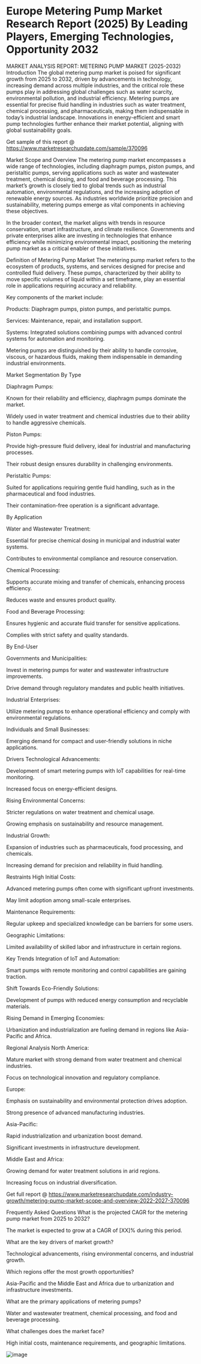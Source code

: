 # Europe Metering Pump Market Research Report (2025) By Leading Players, Emerging Technologies, Opportunity 2032
MARKET ANALYSIS REPORT: METERING PUMP MARKET (2025-2032)
Introduction
The global metering pump market is poised for significant growth from 2025 to 2032, driven by advancements in technology, increasing demand across multiple industries, and the critical role these pumps play in addressing global challenges such as water scarcity, environmental pollution, and industrial efficiency. Metering pumps are essential for precise fluid handling in industries such as water treatment, chemical processing, and pharmaceuticals, making them indispensable in today’s industrial landscape. Innovations in energy-efficient and smart pump technologies further enhance their market potential, aligning with global sustainability goals.

Get sample of this report @ https://www.marketresearchupdate.com/sample/370096 

Market Scope and Overview
The metering pump market encompasses a wide range of technologies, including diaphragm pumps, piston pumps, and peristaltic pumps, serving applications such as water and wastewater treatment, chemical dosing, and food and beverage processing. This market’s growth is closely tied to global trends such as industrial automation, environmental regulations, and the increasing adoption of renewable energy sources. As industries worldwide prioritize precision and sustainability, metering pumps emerge as vital components in achieving these objectives.

In the broader context, the market aligns with trends in resource conservation, smart infrastructure, and climate resilience. Governments and private enterprises alike are investing in technologies that enhance efficiency while minimizing environmental impact, positioning the metering pump market as a critical enabler of these initiatives.

Definition of Metering Pump Market
The metering pump market refers to the ecosystem of products, systems, and services designed for precise and controlled fluid delivery. These pumps, characterized by their ability to move specific volumes of liquid within a set timeframe, play an essential role in applications requiring accuracy and reliability.

Key components of the market include:

Products: Diaphragm pumps, piston pumps, and peristaltic pumps.

Services: Maintenance, repair, and installation support.

Systems: Integrated solutions combining pumps with advanced control systems for automation and monitoring.

Metering pumps are distinguished by their ability to handle corrosive, viscous, or hazardous fluids, making them indispensable in demanding industrial environments.

Market Segmentation
By Type

Diaphragm Pumps:

Known for their reliability and efficiency, diaphragm pumps dominate the market.

Widely used in water treatment and chemical industries due to their ability to handle aggressive chemicals.

Piston Pumps:

Provide high-pressure fluid delivery, ideal for industrial and manufacturing processes.

Their robust design ensures durability in challenging environments.

Peristaltic Pumps:

Suited for applications requiring gentle fluid handling, such as in the pharmaceutical and food industries.

Their contamination-free operation is a significant advantage.

By Application

Water and Wastewater Treatment:

Essential for precise chemical dosing in municipal and industrial water systems.

Contributes to environmental compliance and resource conservation.

Chemical Processing:

Supports accurate mixing and transfer of chemicals, enhancing process efficiency.

Reduces waste and ensures product quality.

Food and Beverage Processing:

Ensures hygienic and accurate fluid transfer for sensitive applications.

Complies with strict safety and quality standards.

By End-User

Governments and Municipalities:

Invest in metering pumps for water and wastewater infrastructure improvements.

Drive demand through regulatory mandates and public health initiatives.

Industrial Enterprises:

Utilize metering pumps to enhance operational efficiency and comply with environmental regulations.

Individuals and Small Businesses:

Emerging demand for compact and user-friendly solutions in niche applications.

Drivers
Technological Advancements:

Development of smart metering pumps with IoT capabilities for real-time monitoring.

Increased focus on energy-efficient designs.

Rising Environmental Concerns:

Stricter regulations on water treatment and chemical usage.

Growing emphasis on sustainability and resource management.

Industrial Growth:

Expansion of industries such as pharmaceuticals, food processing, and chemicals.

Increasing demand for precision and reliability in fluid handling.

Restraints
High Initial Costs:

Advanced metering pumps often come with significant upfront investments.

May limit adoption among small-scale enterprises.

Maintenance Requirements:

Regular upkeep and specialized knowledge can be barriers for some users.

Geographic Limitations:

Limited availability of skilled labor and infrastructure in certain regions.

Key Trends
Integration of IoT and Automation:

Smart pumps with remote monitoring and control capabilities are gaining traction.

Shift Towards Eco-Friendly Solutions:

Development of pumps with reduced energy consumption and recyclable materials.

Rising Demand in Emerging Economies:

Urbanization and industrialization are fueling demand in regions like Asia-Pacific and Africa.

Regional Analysis
North America:

Mature market with strong demand from water treatment and chemical industries.

Focus on technological innovation and regulatory compliance.

Europe:

Emphasis on sustainability and environmental protection drives adoption.

Strong presence of advanced manufacturing industries.

Asia-Pacific:

Rapid industrialization and urbanization boost demand.

Significant investments in infrastructure development.

Middle East and Africa:

Growing demand for water treatment solutions in arid regions.

Increasing focus on industrial diversification.

Get full report @ https://www.marketresearchupdate.com/industry-growth/metering-pump-market-scope-and-overview-2022-2027-370096 

Frequently Asked Questions
What is the projected CAGR for the metering pump market from 2025 to 2032?

The market is expected to grow at a CAGR of [XX]% during this period.

What are the key drivers of market growth?

Technological advancements, rising environmental concerns, and industrial growth.

Which regions offer the most growth opportunities?

Asia-Pacific and the Middle East and Africa due to urbanization and infrastructure investments.

What are the primary applications of metering pumps?

Water and wastewater treatment, chemical processing, and food and beverage processing.

What challenges does the market face?

High initial costs, maintenance requirements, and geographic limitations.

![image](https://github.com/user-attachments/assets/e2f64d23-2ebb-429f-abeb-5e079ed2d901)
